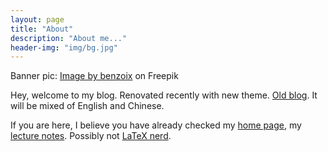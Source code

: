 ```yaml
---
layout: page
title: "About"
description: "About me..."
header-img: "img/bg.jpg"
---
```

<div class="en post-container">
Banner pic: <a href="https://www.freepik.com/free-photo/old-black-background-grunge-texture-dark-wallpaper-blackboard-chalkboard-room-wall_11712558.htm#query=dark%20banner&position=10&from_view=search">Image by benzoix</a> on Freepik

Hey, welcome to my blog. Renovated recently with new theme. [Old blog](https://sibelius-old.github.io). It will be mixed of English and Chinese.

If you are here, I believe you have already checked my [home page](https://sibp.ro), my [lecture notes](https://n.sibp.ro). Possibly not [LaTeX nerd](https://latex.sibeliusp.com).
</div>